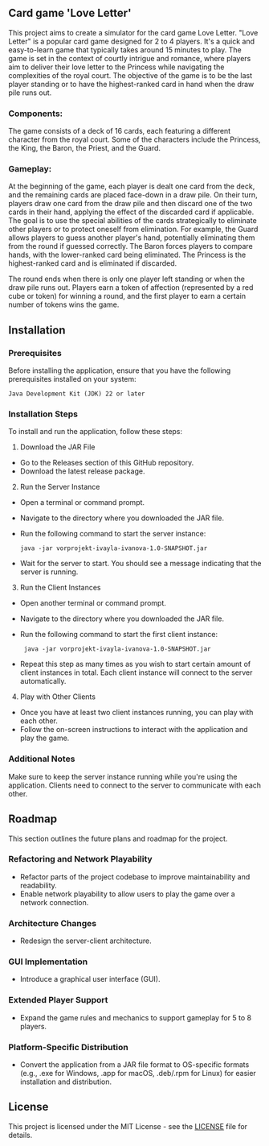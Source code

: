 ## Card game 'Love Letter'
This project aims to create a simulator for the card game Love Letter. "Love Letter" is a popular card game designed for 2 to 4 players. It's a quick and easy-to-learn game that typically takes around 15 minutes to play. The game is set in the context of courtly intrigue and romance, where players aim to deliver their love letter to the Princess while navigating the complexities of the royal court. The objective of the game is to be the last player standing or to have the highest-ranked card in hand when the draw pile runs out.

### Components:
The game consists of a deck of 16 cards, each featuring a different character from the royal court. Some of the characters include the Princess, the King, the Baron, the Priest, and the Guard.

### Gameplay:
At the beginning of the game, each player is dealt one card from the deck, and the remaining cards are placed face-down in a draw pile. On their turn, players draw one card from the draw pile and then discard one of the two cards in their hand, applying the effect of the discarded card if applicable. The goal is to use the special abilities of the cards strategically to eliminate other players or to protect oneself from elimination. For example, the Guard allows players to guess another player's hand, potentially eliminating them from the round if guessed correctly. The Baron forces players to compare hands, with the lower-ranked card being eliminated. The Princess is the highest-ranked card and is eliminated if discarded.

The round ends when there is only one player left standing or when the draw pile runs out. Players earn a token of affection (represented by a red cube or token) for winning a round, and the first player to earn a certain number of tokens wins the game.

## Installation

### Prerequisites

Before installing the application, ensure that you have the following prerequisites installed on your system:

    Java Development Kit (JDK) 22 or later

### Installation Steps

To install and run the application, follow these steps:

1. Download the JAR File 
 - Go to the Releases section of this GitHub repository. 
 - Download the latest release package.

2. Run the Server Instance 
 - Open a terminal or command prompt.  
 - Navigate to the directory where you downloaded the JAR file. 
 - Run the following command to start the server instance:

       java -jar vorprojekt-ivayla-ivanova-1.0-SNAPSHOT.jar

 - Wait for the server to start. You should see a message indicating that the server is running.

3. Run the Client Instances 
 - Open another terminal or command prompt. 
 - Navigate to the directory where you downloaded the JAR file.  
 - Run the following command to start the first client instance:

        java -jar vorprojekt-ivayla-ivanova-1.0-SNAPSHOT.jar

 - Repeat this step as many times as you wish to start certain amount of client instances in total.  Each client instance will connect to the server automatically.

4. Play with Other Clients 
 - Once you have at least two client instances running, you can play with each other. 
 - Follow the on-screen instructions to interact with the application and play the game.

### Additional Notes
Make sure to keep the server instance running while you're using the application. Clients need to connect to the server to communicate with each other.

## Roadmap

This section outlines the future plans and roadmap for the project.

### Refactoring and Network Playability
- Refactor parts of the project codebase to improve maintainability and readability.
- Enable network playability to allow users to play the game over a network connection.

### Architecture Changes
- Redesign the server-client architecture.

### GUI Implementation
- Introduce a graphical user interface (GUI).

### Extended Player Support
- Expand the game rules and mechanics to support gameplay for 5 to 8 players.

### Platform-Specific Distribution
- Convert the application from a JAR file format to OS-specific formats (e.g., .exe for Windows, .app for macOS, .deb/.rpm for Linux) for easier installation and distribution.

## License
This project is licensed under the MIT License - see the [LICENSE](LICENSE) file for details.

